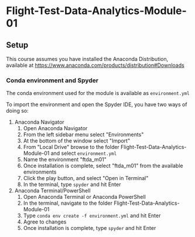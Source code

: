 # Flight-Test-Data-Analytics-Module-01

## Setup

This course assumes you have installed the Anaconda Distribution, available at <https://www.anaconda.com/products/distribution#Downloads>

### Conda environment and Spyder

The conda environment used for the module is available as `environment.yml`

To import the environment and open the Spyder IDE, you have two ways of doing so:

1. Anaconda Navigator
    1. Open Anaconda Navigator
    2. From the left sidebar menu select "Environments"
    3. At the bottom of the window select "Import"
    4. From "Local Drive" browse to the folder Flight-Test-Data-Analytics-Module-01 and select `environment.yml`
    5. Name the environment "ftda_m01"
    6. Once installation is complete, select "ftda_m01" from the available environments
    7. Click the play button, and select "Open in Terminal"
    8. In the terminal, type `spyder` and hit Enter
2. Anaconda Terminal/PowerShell
    1. Open Anaconda Terminal or Anaconda PowerShell
    2. In the terminal, navigate to the folder Flight-Test-Data-Analytics-Module-01
    3. Type `conda env create -f environment.yml` and hit Enter
    4. Agree to changes
    5. Once installation is complete, type `spyder` and hit Enter
